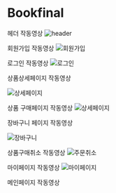 # Bookfinal

헤더 작동영상
![header](https://github.com/Sjsjeieiei/Bookfinal/assets/99542956/d8491352-1e94-4db2-bbb7-8dda922b30b7)

회원가입 작동영상
![회원가입](https://github.com/Sjsjeieiei/Bookfinal/assets/99542956/4fc4b4f9-f46a-4a04-8755-c0a50dcbbe15)

로그인 작동영상
![로그인](https://github.com/Sjsjeieiei/Bookfinal/assets/99542956/ccd2c092-c53a-4599-a0ab-56198db07eb5)


상품상세페이지 작동영상

![상세페이지](https://github.com/Sjsjeieiei/Bookfinal/assets/99542956/e7e699ec-1701-4f3e-951f-2d8d495193d5)


상품 구매페이지 작동영상
![상세페이지](https://github.com/Sjsjeieiei/Bookfinal/assets/99542956/100a5371-2d33-4b98-9a29-035a0159517a)

장바구니 페이지 작동영상

![장바구니](https://github.com/Sjsjeieiei/Bookfinal/assets/99542956/c32a60f7-9c24-492d-8f1e-758cb3d83c9d)

상품구매취소 작동영상
![주문취소](https://github.com/Sjsjeieiei/Bookfinal/assets/99542956/8e42ad24-fe8d-4fde-a48d-c2b882a9df40)


마이페이지 작동영상
![마이페이지](https://github.com/Sjsjeieiei/Bookfinal/assets/99542956/8640f95b-ab07-424c-8993-3d74b4857060)

메인페이지 작동영상

